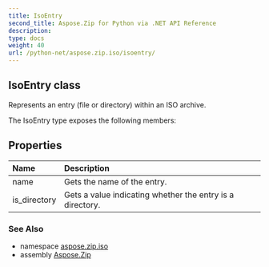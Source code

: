 ```yaml
---
title: IsoEntry
second_title: Aspose.Zip for Python via .NET API Reference
description: 
type: docs
weight: 40
url: /python-net/aspose.zip.iso/isoentry/
---
```


## IsoEntry class

Represents an entry (file or directory) within an ISO archive.

The IsoEntry type exposes the following members:
## Properties
| Name | Description |
| :- | :- |
|name|Gets the name of the entry.|
|is_directory|Gets a value indicating whether the entry is a directory.|

### See Also

* namespace [aspose.zip.iso](/zip/python-net/aspose.zip.iso/)
* assembly [Aspose.Zip](/zip/python-net/)

